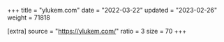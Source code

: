 +++
title = "ylukem.com"
date = "2022-03-22"
updated = "2023-02-26"
weight = 71818

[extra]
source = "https://ylukem.com/"
ratio = 3
size = 70
+++
